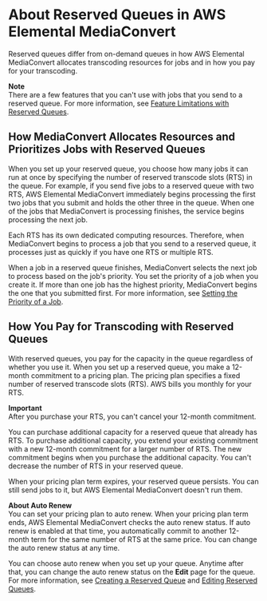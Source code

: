 # About Reserved Queues in AWS Elemental MediaConvert<a name="about-reserved-queues"></a>

Reserved queues differ from on\-demand queues in how AWS Elemental MediaConvert allocates transcoding resources for jobs and in how you pay for your transcoding\.

**Note**  
There are a few features that you can't use with jobs that you send to a reserved queue\. For more information, see [Feature Limitations with Reserved Queues](feature-limitations-with-reserved-queues.md)\.

## How MediaConvert Allocates Resources and Prioritizes Jobs with Reserved Queues<a name="resource-allocation-and-job-prioritization-with-reserved-queues"></a>

When you set up your reserved queue, you choose how many jobs it can run at once by specifying the number of reserved transcode slots \(RTS\) in the queue\. For example, if you send five jobs to a reserved queue with two RTS, AWS Elemental MediaConvert immediately begins processing the first two jobs that you submit and holds the other three in the queue\. When one of the jobs that MediaConvert is processing finishes, the service begins processing the next job\.

Each RTS has its own dedicated computing resources\. Therefore, when MediaConvert begins to process a job that you send to a reserved queue, it processes just as quickly if you have one RTS or multiple RTS\.

When a job in a reserved queue finishes, MediaConvert selects the next job to process based on the job's priority\. You set the priority of a job when you create it\. If more than one job has the highest priority, MediaConvert begins the one that you submitted first\. For more information, see [Setting the Priority of a Job](setting-the-priority-of-a-job.md)\.

## How You Pay for Transcoding with Reserved Queues<a name="how-you-pay-for-reserved-queues"></a>

With reserved queues, you pay for the capacity in the queue regardless of whether you use it\. When you set up a reserved queue, you make a 12\-month commitment to a pricing plan\. The pricing plan specifies a fixed number of reserved transcode slots \(RTS\)\. AWS bills you monthly for your RTS\.

**Important**  
After you purchase your RTS, you can't cancel your 12\-month commitment\.

You can purchase additional capacity for a reserved queue that already has RTS\. To purchase additional capacity, you extend your existing commitment with a new 12\-month commitment for a larger number of RTS\. The new commitment begins when you purchase the additional capacity\. You can't decrease the number of RTS in your reserved queue\.

When your pricing plan term expires, your reserved queue persists\. You can still send jobs to it, but AWS Elemental MediaConvert doesn't run them\.

**About Auto Renew**  
You can set your pricing plan to auto renew\. When your pricing plan term ends, AWS Elemental MediaConvert checks the auto renew status\. If auto renew is enabled at that time, you automatically commit to another 12\-month term for the same number of RTS at the same price\. You can change the auto renew status at any time\.

You can choose auto renew when you set up your queue\. Anytime after that, you can change the auto renew status on the **Edit** page for the queue\. For more information, see [Creating a Reserved Queue](creating-a-reserved-queue.md) and [Editing Reserved Queues](editing-reserved-queues.md)\.
